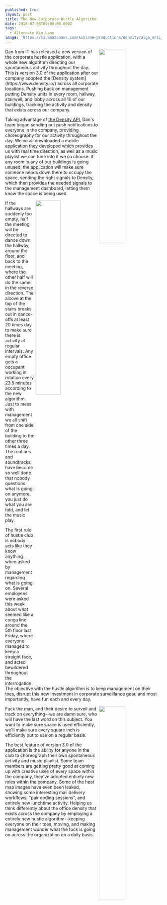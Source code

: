 ```yaml
---
published: true
layout: post
title: The New Corporate Hustle Algorithm
date: 2018-07-08T09:00:00.000Z
tags:
  - Alternate Kin Lane
image: 'https://s3.amazonaws.com/kinlane-productions/density/algo_anti_camera_r5.gif'
---
```

<p><img src="https://s3.amazonaws.com/kinlane-productions/density/algo_anti_camera_r5.gif" align="right" width="40%" /></p>Dan from IT has released a new version of the corporate hustle application, with a whole new algorithm directing our spontaneous activity throughout the day. This is version 3.0 of the application after our company adopted the [Density system](https://www.density.io/) across all corporate locations. Pushing back on management putting Density units in every room, hallway, stairwell, and lobby across all 10 of our buildings, tracking the activity and density that exists across our company.

Taking advantage of [the Density API](http://docs.density.io/v2/), Dan's team began sending out push notifications to everyone in the company, providing choreography for our activity throughout the day. We've all downloaded a mobile application they developed which provides us with real time direction, as well as a music playlist we can tune into if we so choose. If any room in any of our buildings is going unused, the application will make sure someone heads down there to occupy the space, sending the right signals to Density, which then provides the needed signals to the management dashboard, letting them know the space is being used.

<p><img src="https://s3.amazonaws.com/kinlane-productions/density/algo_lingering.gif" align="right" width="40%" /></p>If the hallways are suddenly too empty, half the meeting will be directed to dance down the hallway, around the floor, and back to the meeting, where the other half will do the same in the reverse direction. The alcove at the top of the stairs breaks out in dance-offs at least 20 times day to make sure there is activity at regular intervals. Any empty office gets a occupant working in rotation every 23.5 minutes according to the new algorithm. Just to mess with management we all shift from one side of the building to the other three times a day. The routines and soundtracks have become so well done that nobody questions what is going on anymore, you just do what you are told, and let the music play.

The first rule of hustle club is nobody acts like they know anything when asked by management regarding what is going on. Several employees were asked this week about what seemed like a conga line around the 5th floor last Friday, where everyone managed to keep a straight face, and acted bewildered throughout the interrogation. The objective with the hustle algorithm is to keep management on their toes, disrupt this new investment in corporate surveillance gear, and most importantly, have fun each and every day.<p><img src="https://s3.amazonaws.com/kinlane-productions/density/densit-detector.jpeg" align="right" width="40%" /></p> Fuck the man, and their desire to surveil and track on everything--we are damn sure, who will have the last word on this subject. You want to make sure space is used efficiently, we'll make sure every square inch is efficiently put to use on a regular basis.

The best feature of version 3.0 of the application is the ability for anyone in the club to choreograph their own spontaneous activity and music playlist. Some team members are getting pretty good at coming up with creative uses of every space within the company, they've adopted entirely new roles within the company. Some of the heat map images have even been leaked, showing some interesting mail delivery workflows, "pair coding sessions", and entirely new lunchtime activity. Helping us think differently about the office density that exists across the company by employing a entirely new hustle algorithm--keeping everyone on their toes, moving, and making management wonder what the fuck is going on across the organization on a daily basis.
